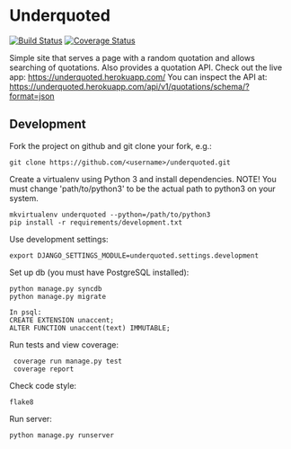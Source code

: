 Underquoted
===========

[![Build Status](https://circleci.com/gh/jessamynsmith/underquoted.svg?style=shield)](https://circleci.com/gh/jessamynsmith/underquoted)
[![Coverage Status](https://coveralls.io/repos/jessamynsmith/underquoted/badge.svg?branch=master)](https://coveralls.io/r/jessamynsmith/underquoted?branch=master)

Simple site that serves a page with a random quotation and allows searching of quotations.
Also provides a quotation API. Check out the live app:
https://underquoted.herokuapp.com/
You can inspect the API at:
https://underquoted.herokuapp.com/api/v1/quotations/schema/?format=json

Development
-----------

Fork the project on github and git clone your fork, e.g.:

    git clone https://github.com/<username>/underquoted.git

Create a virtualenv using Python 3 and install dependencies. NOTE! You must change 'path/to/python3'
to be the actual path to python3 on your system.

    mkvirtualenv underquoted --python=/path/to/python3
    pip install -r requirements/development.txt

Use development settings:

    export DJANGO_SETTINGS_MODULE=underquoted.settings.development

Set up db (you must have PostgreSQL installed):

    python manage.py syncdb
    python manage.py migrate
    
    In psql:
    CREATE EXTENSION unaccent;
    ALTER FUNCTION unaccent(text) IMMUTABLE;

Run tests and view coverage:

     coverage run manage.py test
     coverage report

Check code style:

    flake8

Run server:

    python manage.py runserver
